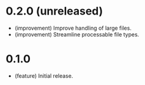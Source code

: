 0.2.0 (unreleased)
=====

*   (improvement) Improve handling of large files. 
*   (improvement) Streamline processable file types.


0.1.0
=====

*   (feature) Initial release.
